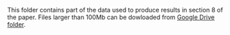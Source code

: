 This folder contains part of the data used to produce results in section 8 of the paper. Files larger than 100Mb can be dowloaded from [Google Drive folder](https://drive.google.com/drive/folders/1b6y38t4WgGKyB2R3L6dnGEOtAesBYxyk).